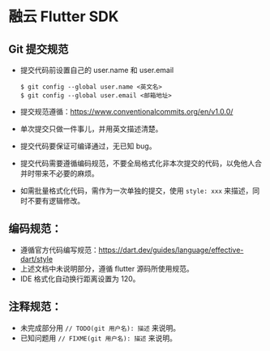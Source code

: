 # 融云 Flutter SDK

## Git 提交规范

* 提交代码前设置自己的 user.name 和 user.email

  ```
  $ git config --global user.name <英文名>
  $ git config --global user.email <邮箱地址>
  ```

* 提交规范遵循：https://www.conventionalcommits.org/en/v1.0.0/
* 单次提交只做一件事儿，并用英文描述清楚。
* 提交代码要保证可编译通过，无已知 bug。
* 提交代码需要遵循编码规范，不要全局格式化非本次提交的代码，以免他人合并时带来不必要的麻烦。
* 如需批量格式化代码，需作为一次单独的提交，使用 `style: xxx` 来描述，同时不要有逻辑修改。

## 编码规范：

* 遵循官方代码编写规范：https://dart.dev/guides/language/effective-dart/style
* 上述文档中未说明部分，遵循 flutter 源码所使用规范。
* IDE 格式化自动换行距离设置为 120。

## 注释规范：

* 未完成部分用 `// TODO(git 用户名): 描述` 来说明。
* 已知问题用 `// FIXME(git 用户名): 描述` 来说明。

